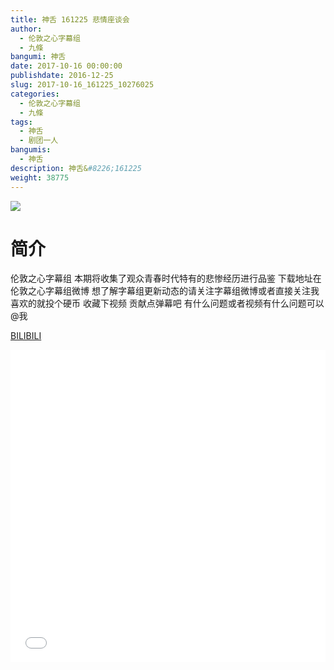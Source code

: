 ```yaml
---
title: 神舌 161225 悲情座谈会
author: 
  - 伦敦之心字幕组
  - 九條
bangumi: 神舌
date: 2017-10-16 00:00:00
publishdate: 2016-12-25
slug: 2017-10-16_161225_10276025
categories: 
  - 伦敦之心字幕组
  - 九條
tags: 
  - 神舌
  - 剧团一人
bangumis: 
  - 神舌
description: 神舌&#8226;161225
weight: 38775
---
```


![](https://i.imgur.com/1AIhGGS.jpg)

# 简介  
伦敦之心字幕组
本期将收集了观众青春时代特有的悲惨经历进行品鉴 下载地址在伦敦之心字幕组微博 想了解字幕组更新动态的请关注字幕组微博或者直接关注我 喜欢的就投个硬币 收藏下视频 贡献点弹幕吧
有什么问题或者视频有什么问题可以@我

  [BILIBILI](https://www.bilibili.com/video/av10276025/)


<div class="vcontainer">  <iframe class='video' src="//www.bilibili.com/blackboard/player.html?cid=NA&aid=10276025" width="100%" height="500" frameborder="0" allowfullscreen="allowfullscreen"></iframe></div>
